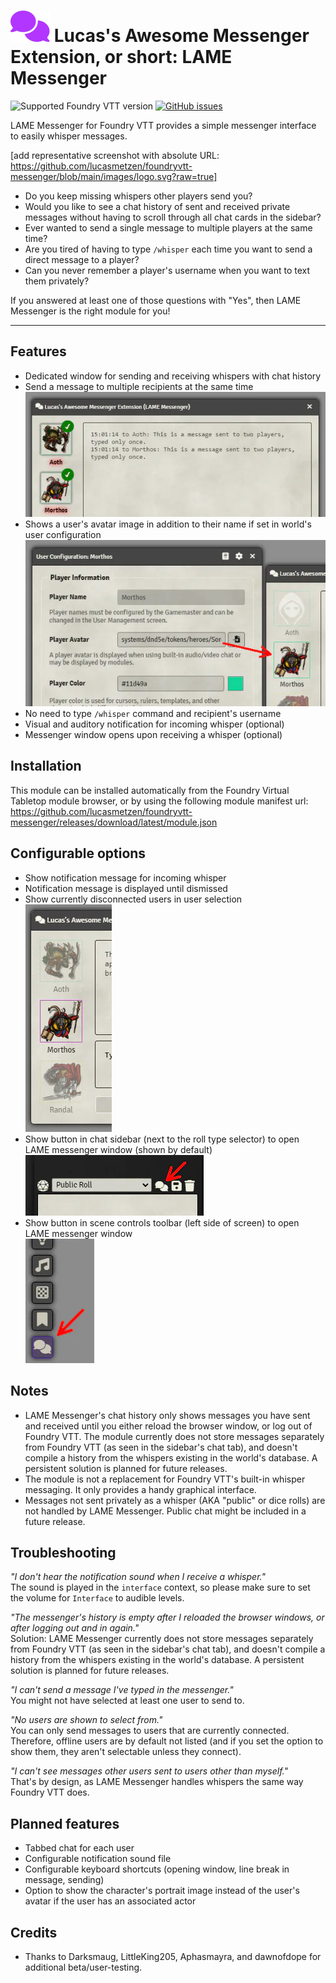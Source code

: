# ![logo](docs/logo.svg?raw=true) Lucas's Awesome Messenger Extension, or short: LAME Messenger

![Supported Foundry VTT version](https://img.shields.io/endpoint?url=https://foundryshields.com/version?url=https://github.com/lucasmetzen/foundryvtt-messenger/releases/download/latest/module.json "Supported Foundry VTT version")
[![GitHub issues](https://img.shields.io/github/issues/lucasmetzen/foundryvtt-messenger/bug.svg)](https://github.com/lucasmetzen/foundryvtt-messenger/issues/)

LAME Messenger for Foundry VTT provides a simple messenger interface to easily whisper messages.

[add representative screenshot with absolute URL: https://github.com/lucasmetzen/foundryvtt-messenger/blob/main/images/logo.svg?raw=true]

- Do you keep missing whispers other players send you?
- Would you like to see a chat history of sent and received private messages without having to scroll through all chat cards in the sidebar?
- Ever wanted to send a single message to multiple players at the same time?
- Are you tired of having to type `/whisper` each time you want to send a direct message to a player?
- Can you never remember a player's username when you want to text them privately?

If you answered at least one of those questions with "Yes", then LAME Messenger is the right module for you!

---

## Features

- Dedicated window for sending and receiving whispers with chat history
- Send a message to multiple recipients at the same time  
  ![message sent to two users](docs/README-message-sent-to-two-users.webp?raw=true)
- Shows a user's avatar image in addition to their name if set in world's user configuration  
  ![avatar in user configuration](docs/README-user-avatar.webp?raw=true)
- No need to type `/whisper` command and recipient's username
- Visual and auditory notification for incoming whisper (optional)
- Messenger window opens upon receiving a whisper (optional) 


## Installation

This module can be installed automatically from the Foundry Virtual Tabletop module browser, or by using the following module manifest url:  
  https://github.com/lucasmetzen/foundryvtt-messenger/releases/download/latest/module.json


## Configurable options

- Show notification message for incoming whisper
- Notification message is displayed until dismissed
- Show currently disconnected users in user selection  
  ![disconnected users shown](docs/README-disconnected-users-shown.webp?raw=true)
- Show button in chat sidebar (next to the roll type selector) to open LAME messenger window (shown by default)  
  ![button in chat sidebar](docs/README-button-in-chat-sidebar.webp?raw=true)
- Show button in scene controls toolbar (left side of screen) to open LAME messenger window  
  ![button in scene controls toolbar](docs/README-button-in-scene-controls-toolbar.webp?raw=true)


## Notes

- LAME Messenger's chat history only shows messages you have sent and received until you either reload the browser window, or log out of Foundry VTT. The module currently does not store messages separately from Foundry VTT (as seen in the sidebar's chat tab), and doesn't compile a history from the whispers existing in the world's database. A persistent solution is planned for future releases.
- The module is not a replacement for Foundry VTT's built-in whisper messaging. It only provides a handy graphical interface.
- Messages not sent privately as a whisper (AKA "public" or dice rolls) are not handled by LAME Messenger. Public chat might be included in a future release.


## Troubleshooting

_"I don't hear the notification sound when I receive a whisper."_  
The sound is played in the `interface` context, so please make sure to set the volume for `Interface` to audible levels.   
 
_"The messenger's history is empty after I reloaded the browser windows, or after logging out and in again."_  
Solution: LAME Messenger currently does not store messages separately from Foundry VTT (as seen in the sidebar's chat tab), and doesn't compile a history from the whispers existing in the world's database. A persistent solution is planned for future releases.
 
_"I can't send a message I've typed in the messenger."_  
You might not have selected at least one user to send to.
 
_"No users are shown to select from."_  
You can only send messages to users that are currently connected. Therefore, offline users are by default not listed (and if you set the option to show them, they aren't selectable unless they connect).

_"I can't see messages other users sent to users other than myself."_  
That's by design, as LAME Messenger handles whispers the same way Foundry VTT does.


## Planned features

- Tabbed chat for each user
- Configurable notification sound file
- Configurable keyboard shortcuts (opening window, line break in message, sending)
- Option to show the character's portrait image instead of the user's avatar if the user has an associated actor


## Credits

- Thanks to Darksmaug, LittleKing205, Aphasmayra, and dawnofdope for additional beta/user-testing.
